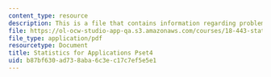 ```yaml
---
content_type: resource
description: This is a file that contains information regarding problem set 4.
file: https://ol-ocw-studio-app-qa.s3.amazonaws.com/courses/18-443-statistics-for-applications-spring-2015/b87bf630ad738aba6c3ec17c7ef5e5e1_MIT18_443S15_Pset4.pdf
file_type: application/pdf
resourcetype: Document
title: Statistics for Applications Pset4
uid: b87bf630-ad73-8aba-6c3e-c17c7ef5e5e1
---
```

